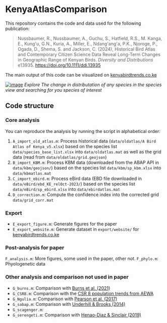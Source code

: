 # KenyaAtlasComparison

This repository contains the code and data used for the following publication:

> Nussbaumer, R., Nussbaumer, A., Guchu, S., Hatfield, R.S., M. Kanga, E., Kung'u, G.N., Kuria, A., Miller, E., Ndang'ang'a, P.K., Njoroge, P., Ogada, D., Shema, S. and Jackson, C. (2024), Historical Bird Atlas and Contemporary Citizen Science Data Reveal Long-Term Changes in Geographic Range of Kenyan Birds. _Diversity and Distributions_ e13935. https://doi.org/10.1111/ddi.13935

The main output of this code can be visualized on [kenyabirdtrends.co.ke](https://kenyabirdtrends.co.ke/)

[![image](https://github.com/user-attachments/assets/7ebb2728-29a3-4171-ad4a-60d4aa79ac33)](https://kenyabirdtrends.co.ke/)
_Explore The change in distributation of any species in the species view and searching for you species of interest_


## Code structure

### Core analysis

You can reproduce the analysis by running the script in alphabetical order:

1. `A_import_old_atlas.m`: Process historical data (`data/oldatlas/A Bird Atlas of Kenya_v5.xlsx`) based on the species list `data/species_base_list.xlsx` into `data/oldatlas.mat` as well as the grid data (read from `data/oldatlas/grid.geojson`)
2. `B_import_KBM.m`: Process KBM data (downloaded from the ABAP API in `data/kbm/geojson/`) based on the species list `data/kbm/sp_kbm.xlsx` into `data/kbmatlas.mat`
3. `C_import_ebird.m`: Process eBird data (EBD file downloaded in `data/eBird/ebd_KE_relOct-2023/`) based on the species list `data/eBird/sp_ebird.xlsx` into `data/ebirdatlas.mat` 
4. `D_correction.m`: Compute the confidence index into the corrected grid `data/grid_corr.mat`

### Export

- `E_export_figure.m`: Generate figures for the paper
- `E_export_website.m`: Generate dataset in `export/website/` for [kenyabirdtrends.co.ke](https://kenyabirdtrends.co.ke/)

### Post-analysis for paper

`F_analysis.m`: More figures, some used in the paper, other not.
`F_phylo.m`: Phyologenetic data

### Other analysis and comparison not used in paper

- `G_burns.m`: Comparison with [Burns et al. (2021)](https://doi.org/10.1002/ece3.8282)
- `G_CSR8.m`: Comparison with the [CSR 8 population trends from AEWA](https://iwc.wetlands.org/index.php/aewatrends8)
- `G_Ngulia.m`: Comparison with [Pearson et al. (2017)](https://www.ajol.info/index.php/scopus/article/view/149917)
- `G_sabap.m`: Comparison with [Underhill & Brooks (2014)](https://journals.uct.ac.za/index.php/BO/article/view/235)
- `G_scagenger.m`: 
- `G_serengeti.m`: Comparison with [Henao-Diaz & Sinclair (2019)](https://doi.org/10.1002/ecy.2919)
